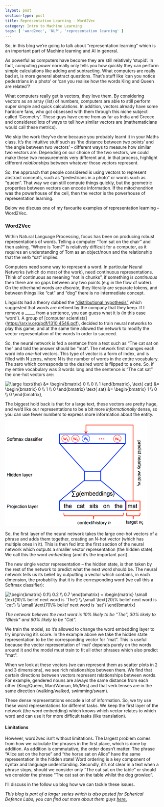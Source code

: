 ```yaml
---
layout: post
section-type: post
title: Representation Learning - Word2Vec
category: Intro to Machine Learning
tags: [ 'word2vec', 'NLP', 'representation learning' ]
---
```



So, in this blog we’re going to talk about “representation learning” which is an important part of Machine learning and AI in general.  

As powerful as computers have become they are still relatively ‘stupid’. In fact, computing *power* normally only tells you how quickly they can perform simple calculations like adding and subtracting. What computers are really bad at, is more general abstract questions. That’s stuff like ‘can you notice pedestrians in a photo’ or ‘can you realise how the words King and Queen are related’?

What computers really get is vectors, they love them. By considering vectors as an array (list) of numbers, computers are able to still perform super simple and quick calculations. In addition, vectors already have some hardcore fans, who got obsessed with them through this niche subject called ‘Geometry’. These guys have come from as far as India and Greece and considered lots of ways to tell how similar vectors are (mathematicians would call these metrics).

We skip the work they’ve done because you probably learnt it in your Maths class. It’s the intuitive stuff such as ‘the distance between two points’ and ‘the angle between two vectors’ - different ways to measure how similar two vectors are. Depending on our choice of the two vectors, we could make these two measurements very different and, in that process, highlight different *relationships* between whatever those vectors represent.

So, the approach that people considered is using vectors to represent abstract concepts, such as “pedestrians in a photo” or words such as “queen”. That way we can still compute things quickly, but the geometric properties between vectors can encode information. If the mitochondrion was the powerhouse of the cell, then the vector is the powerhouse of representation learning.

Below we discuss one of my favourite examples of representation learning – Word2Vec.

### Word2Vec

Within Natural Language Processing, focus has been on producing robust representations of words. Telling a computer “Tom sat on the chair” and then asking, “Where is Tom?” is relatively difficult for a computer, as it requires an understanding of Tom as an object/noun and the relationship that the verb “sat” implies.

Computers need some way to represent a word. In particular Neural Networks (which do most of the work), need continuous representations. Think of continuous as meaning “not in chunks”, if something is *continuous* then there are no gaps between any two points (e.g in the flow of water). On the otherhand words are *discrete*, they literally are separate tokens, and between things like “cat” and “dog” there is no intermediate concept.

Linguists had a theory dubbed the [“distributional hypothesis”](https://en.wikipedia.org/wiki/Distributional_semantics#Distributional_hypothesis) which suggested that words are defined by the company that they keep. If I remove a _____ from a sentence, you can guess what it is (in this case ‘word’).  A group of [computer scientists] (https://arxiv.org/pdf/1310.4546.pdf), decided to train neural networks to play this game, and at the same time allowed the network to modify the vector representation of the words In order to succeed.  

So, the neural network is fed a sentence from a text such as “The cat sat on the” and told the answer should be “mat”. The network first changes each word into *one-hot* vectors. This type of vector is a form of index, and is filled with N zeros, where N is the number of words in the entire vocabulary. The zero which corresponds to the desired word is flipped to a one. So, if my entire vocabulary was 3 words long and the sentence is “The cat sat” the one-hot vectors are:

<img src="https://latex.codecogs.com/gif.latex?\dpi{120}&space;\bg_white&space;\large&space;\text{the}&space;&=&space;\begin{bmatrix}&space;0&space;\\&space;0&space;\\&space;1&space;\end{bmatrix},&space;\text{&space;cat}&space;&=&space;\begin{bmatrix}&space;0&space;\\&space;1&space;\\&space;0&space;\end{bmatrix}&space;\text{&space;sat}&space;&=&space;\begin{bmatrix}&space;1&space;\\&space;0&space;\\&space;0&space;\end{bmatrix}," title="\large \text{the} &= \begin{bmatrix} 0 \\ 0 \\ 1 \end{bmatrix}, \text{ cat} &= \begin{bmatrix} 0 \\ 1 \\ 0 \end{bmatrix} \text{ sat} &= \begin{bmatrix} 1 \\ 0 \\ 0 \end{bmatrix}," />

The biggest hold back is that for a large text, these vectors are pretty huge, and we’d like our representations to be a bit more *informationally* dense, so you can use fewer numbers to express more information about the entity.

![neural network diagram](/img/word2vec.png)

So, the first layer of the neural network takes the large one-hot vectors of a phrase and adds them together, creating an N-hot vector (which has multiple ones in it).  This is then fed into the first section of the neural network which outputs a smaller vector representation (the hidden state). We call this the word *embedding* (and it’s the important part).

The new single vector representation – the hidden state, is then taken by the rest of the network to predict what the next word should be. The neural network tells us its belief by outputting a vector which contains, in each dimension, the probability that it is the corresponding word (we call this a Softmax classifier):

<img src="https://latex.codecogs.com/gif.latex?\inline&space;\dpi{120}&space;\bg_white&space;\begin{bmatrix}&space;0.1\\&space;0.2&space;\\&space;0.7&space;\end{bmatrix}&space;=&space;\begin{matrix}&space;\small&space;\text{10\%&space;belief&space;next&space;word&space;is&space;`The'}&space;\\&space;\small&space;\text{20\%&space;belief&space;next&space;word&space;is&space;`cat'}&space;\\&space;\small&space;\text{70\%&space;belief&space;next&space;word&space;is&space;`sat'}&space;\end{bmatrix}" title="\begin{bmatrix} 0.1\\ 0.2 \\ 0.7 \end{bmatrix} = \begin{matrix} \small \text{10\% belief next word is `The'} \\ \small \text{20\% belief next word is `cat'} \\ \small \text{70\% belief next word is `sat'} \end{bmatrix}" />

*The network believes the next word is 10% likely to be "The", 30% likely to "Black" and 60% likely to be "Cat".*

We train the model, so it’s allowed to change the word embedding layer to try improving it’s score.  In the example above we take the hidden state representation to be the corresponding vector for “mat”. This is useful because the vector representation of ‘mat’ depends purely on the words around it and the model must train to fit all other phrases which also predict "mat".

When we look at these vectors (we can represent them as scatter plots in 2 and 3 dimensions), we see rich relationships between them. We find that certain directions between vectors represent relationships between words. For example, gendered nouns are always the same distance from each other (King/Queen, Man/Woman, Mr/Mrs) and that verb tenses are in the same direction (walking/walked, swimming/swam).

These dense representations encode a lot of information. So, we try use these word representations for different tasks. We keep the first layer of the network (the word embedding) which knows which vector relates to which word and can use it for more difficult tasks (like translation).


#### Limitations

However, word2vec isn’t without limitations. The largest problem comes from how we calculate the phrases in the first place, which is done by addition. As addition is commutative, the order doesn’t matter. The phrase “Alice sat on the horse” and “the horse sat on Alice” have the same representation in the hidden state! Word ordering is a key component of syntax and language understanding. Secondly, it’s not clear in a text when a phrase stops, should we consider only “The cat sat on the table” or should we consider the phrase “The cat sat on the table whilst the dog growled”.

I’ll discuss in the follow up blog how we can tackle these issues.


*This blog is part of a larger series which is also posted for Spherical Defence Labs, you can find out more about them guys* [*here.*](http://sphericaldefence.com/)
